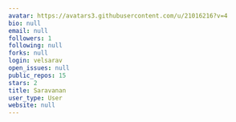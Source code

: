 ```yaml
---
avatar: https://avatars3.githubusercontent.com/u/21016216?v=4
bio: null
email: null
followers: 1
following: null
forks: null
login: velsarav
open_issues: null
public_repos: 15
stars: 2
title: Saravanan
user_type: User
website: null
---
```

